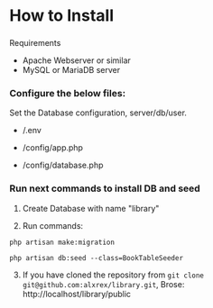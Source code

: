 # How to Install

###
Requirements
* Apache Webserver or similar
* MySQL or MariaDB server


### Configure the below files:

Set the Database configuration, server/db/user.

* /.env

* /config/app.php

* /config/database.php



### Run next commands to install DB and seed

1. Create Database with name "library"

2. Run commands:
```
php artisan make:migration
```

```
php artisan db:seed --class=BookTableSeeder
```

3.  If you have cloned the repository from `git clone git@github.com:alxrex/library.git`, Brose: http://localhost/library/public
